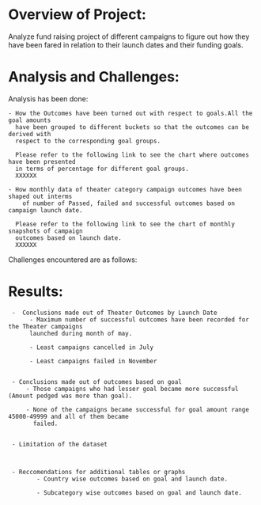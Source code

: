 # Overview of Project:

Analyze fund raising project of different campaigns to figure out how they have been fared 
in relation to their launch dates and their funding goals.

# Analysis and Challenges:

Analysis has been done:

	- How the Outcomes have been turned out with respect to goals.All the goal amounts 
	  have been grouped to different buckets so that the outcomes can be derived with 
      respect to the corresponding goal groups.

 	  Please refer to the following link to see the chart where outcomes have been presented
	  in terms of percentage for different goal groups.
	  XXXXXX
	  
	- How monthly data of theater category campaign outcomes have been shaped out interms
    	of number of Passed, failed and successful outcomes based on campaign launch date.

      Please refer to the following link to see the chart of monthly snapshots of campaign 
	  outcomes based on launch date.
	  XXXXXX
	  
Challenges encountered are as follows:


# Results:	  
	 - 	Conclusions made out of Theater Outcomes by Launch Date
	      - Maximum number of successful outcomes have been recorded for the Theater campaigns 
		  launched during month of may.
		 
		  - Least campaigns cancelled in July
		 
		  - Least campaigns failed in November	 	 
	 
	 
	 - Conclusions made out of outcomes based on goal
	     - Those campaigns who had lesser goal became more successful (Amount pedged was more than goal).
		 
         - None of the campaigns became successful for goal amount range 45000-49999 and all of them became
           failed.  		 
	 
	 
	 - Limitation of the dataset
	 
	 
	 
	 - Reccomendations for additional tables or graphs
			- Country wise outcomes based on goal and launch date.
			
			- Subcategory wise outcomes based on goal and launch date.
	 
	  